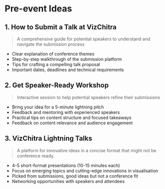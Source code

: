 # Pre-event Ideas

## 1. How to Submit a Talk at VizChitra

> A comprehensive guide for potential speakers to understand and navigate the submission process
> 
- Clear explanation of conference themes
- Step-by-step walkthrough of the submission platform
- Tips for crafting a compelling talk proposal
- Important dates, deadlines and technical requirements

## 2. Get Speaker-Ready Workshop

> Interactive session to help potential speakers refine their submissions
> 
- Bring your idea for a 5-minute lightning pitch
- Feedback and mentoring with experienced speakers
- Practical tips on content structure and focused takeaways
- Feedback on content relevance and audience engagement

## 3. VizChitra Lightning Talks

> A platform for innovative ideas in a concise format that might not be conference ready.
> 
- 4-5 short-format presentations (10-15 minutes each)
- Focus on emerging topics and cutting-edge innovations in visualisation
- Picked from submissions, good ideas but not a conference fit
- Networking opportunities with speakers and attendees
